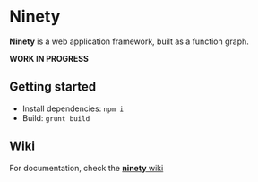 Ninety
======

**Ninety** is a web application framework, built as a function graph.

**WORK IN PROGRESS**

Getting started
---------------

* Install dependencies: `npm i`
* Build: `grunt build`

Wiki
----

For documentation, check the [**ninety** wiki](https://github.com/1e14/ninety/wiki)
